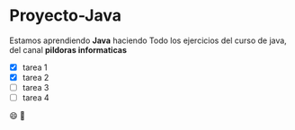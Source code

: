 # Proyecto-Java
Estamos aprendiendo **Java** haciendo Todo los ejercicios del curso de java, del canal **pildoras informaticas**
* [x] tarea 1
* [x] tarea 2
* [ ] tarea 3
* [ ] tarea 4

:smile:
:kiss:
